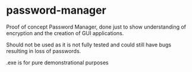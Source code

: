 # password-manager
Proof of concept Password Manager, done just to show understanding of encryption and the creation of GUI applications.

Should not be used as it is not fully tested and could still have bugs resulting in loss of passwords.

.exe is for pure demonstrational purposes
